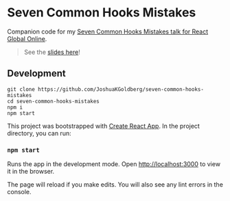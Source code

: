 # Seven Common Hooks Mistakes

Companion code for my [Seven Common Hooks Mistakes talk for React Global Online](https://geekle.us/schedule/react3).

> See the [slides here](https://1drv.ms/p/s!AvUc1cvPrJnWvtIeeDEoKBSgLYpetA?e=yspCdH)!

## Development

```shell
git clone https://github.com/JoshuaKGoldberg/seven-common-hooks-mistakes
cd seven-common-hooks-mistakes
npm i
npm start
```

This project was bootstrapped with [Create React App](https://github.com/facebook/create-react-app).
In the project directory, you can run:

### `npm start`

Runs the app in the development mode.
Open [http://localhost:3000](http://localhost:3000) to view it in the browser.

The page will reload if you make edits.
You will also see any lint errors in the console.
